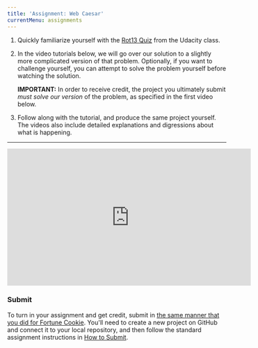 ```yaml
---
title: 'Assignment: Web Caesar'
currentMenu: assignments
---
```


1. Quickly familiarize yourself with the [Rot13 Quiz][rot13] from the Udacity class.

2. In the video tutorials below, we will go over our solution to a slightly more complicated version of that problem. Optionally, if you want to challenge yourself, you can attempt to solve the problem yourself before watching the solution.

    **IMPORTANT:** In order to receive credit, the project you ultimately submit *must solve our version* of the problem, as specified in the first video below.

3. Follow along with the tutorial, and produce the same project yourself. The videos also include detailed explanations and digressions about what is happening.


[rot13]: https://classroom.udacity.com/courses/cs253/lessons/48756009/concepts/485384170923#

---


<iframe width="560" height="315" src="https://www.youtube.com/embed/WNolcSkgnyc?list=PLs5n5nYB22fKReRAcO9TyF2OwnqvZTJlM" frameborder="0" allowfullscreen></iframe>


### Submit

To turn in your assignment and get credit, submit in [the same manner that you did for Fortune Cookie][fortune-cookie]. You'll need to create a new project on GitHub and connect it to your local repository, and then follow the standard assignment instructions in [How to Submit][submission-instructions].

[submission-instructions]: ../
[fortune-cookie]: https://www.youtube.com/watch?v=Ef3wqVTZ3ms
